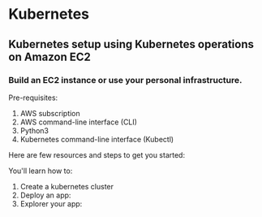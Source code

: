 
# Kubernetes

## Kubernetes setup using Kubernetes operations on Amazon EC2

### Build an EC2 instance or use your personal infrastructure.

Pre-requisites:

1. AWS subscription
2. AWS command-line interface (CLI)
3. Python3
4. Kubernetes command-line interface (Kubectl)

Here are few resources and steps to get you started:

You'll learn how to:

1. Create a kubernetes cluster
2. Deploy an app:
3. Explorer your app:

